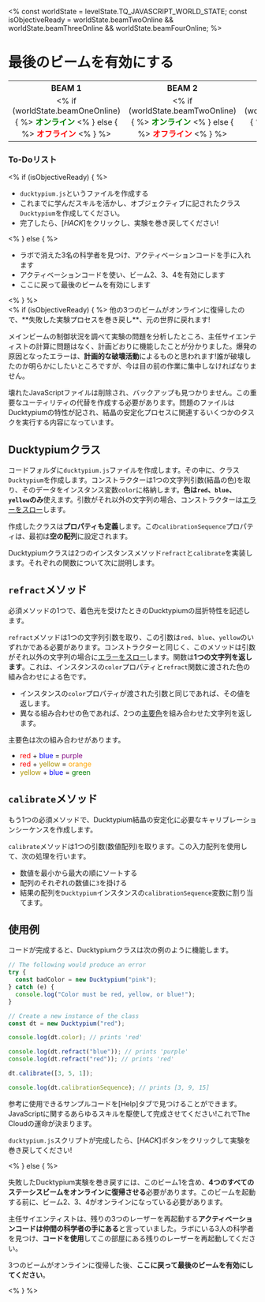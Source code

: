<%
const worldState = levelState.TQ_JAVASCRIPT_WORLD_STATE;
const isObjectiveReady = worldState.beamTwoOnline &&
worldState.beamThreeOnline &&
worldState.beamFourOnline;
%>

# 最後のビームを有効にする

<style>
table.lasers {
  margin-top: 10px;
}
table.lasers th, table.lasers td {
  text-align: center !important;
}
table.lasers td span {
  font-weight: bold;
}
table.lasers td span.on {
  color: green;
}
table.lasers td span.off {
  color: red;
}
</style>
<table class="lasers">
  <tr>
    <th>BEAM 1</th>
    <th>BEAM 2</th>
    <th>BEAM 3</th>
    <th>BEAM 4</th>
  </tr>
  <tr>
    <td>
      <% if (worldState.beamOneOnline) { %>
        <span class="on">オンライン</span>
      <% } else { %>
        <span class="off">オフライン</span>
      <% } %>
    </td>
    <td>
      <% if (worldState.beamTwoOnline) { %>
      <span class="on">オンライン</span>
      <% } else { %>
        <span class="off">オフライン</span>
      <% } %>
    </td>
    <td>
      <% if (worldState.beamThreeOnline) { %>
      <span class="on">オンライン</span>
      <% } else { %>
        <span class="off">オフライン</span>
      <% } %>
    </td>
    <td>
      <% if (worldState.beamFourOnline) { %>
      <span class="on">オンライン</span>
      <% } else { %>
        <span class="off">オフライン</span>
      <% } %>
    </td>
  </tr>
</table>
<div class="aside">
<h3>To-Doリスト</h3>
<% 
if (isObjectiveReady) {
%>
<ul>
  <li><code>ducktypium.js</code>というファイルを作成する</li>
  <li>これまでに学んだスキルを活かし、オブジェクティブに記されたクラス<code>Ducktypium</code>を作成してください。</li>
  <li>完了したら、[<em>HACK</em>]をクリックし、実験を巻き戻してください!</li>
</ul>
<% } else { %>
<ul>
  <li>ラボで消えた3名の科学者を見つけ、アクティベーションコードを手に入れます</li>
  <li>アクティベーションコードを使い、ビーム2、3、4を有効にします</li>
  <li>ここに戻って最後のビームを有効にします</li>
</ul>
<% } %>
</div>
<%
if (isObjectiveReady) {
%>
他の3つのビームがオンラインに復帰したので、**失敗した実験プロセスを巻き戻し**、元の世界に戻れます!

メインビームの制御状況を調べて実験の問題を分析したところ、主任サイエンティストの計算に問題はなく、計画どおりに機能したことが分かりました。爆発の原因となったエラーは、**計画的な破壊活動**によるものと思われます!誰が破壊したのか明らかにしたいところですが、今は目の前の作業に集中しなければなりません。

壊れたJavaScriptファイルは削除され、バックアップも見つかりません。この重要なユーティリティの代替を作成する必要があります。問題のファイルはDucktypiumの特性が記され、結晶の安定化プロセスに関連するいくつかのタスクを実行する内容になっています。

## Ducktypiumクラス

コードフォルダに`ducktypium.js`ファイルを作成します。その中に、クラス`Ducktypium`を作成します。コンストラクターは1つの文字列引数(結晶の色)を取り、そのデータをインスタンス変数`color`に格納します。**色は`red`、`blue`、`yellow`のみ**使えます。引数がそれ以外の文字列の場合、コンストラクターは[エラーをスロー](https://javascript.info/try-catch#throwing-our-own-errors)します。

作成したクラスは**プロパティも定義**します。この`calibrationSequence`プロパティは、最初は**空の配列**に設定されます。

Ducktypiumクラスは2つのインスタンスメソッド`refract`と`calibrate`を実装します。それぞれの関数について次に説明します。

## `refract`メソッド

必須メソッドの1つで、着色光を受けたときのDucktypiumの屈折特性を記述します。

`refract`メソッドは1つの文字列引数を取り、この引数は`red`、`blue`、`yellow`のいずれかである必要があります。コンストラクターと同じく、このメソッドは引数がそれ以外の文字列の場合に[エラーをスロー](https://javascript.info/try-catch#throwing-our-own-errors)します。関数は**1つの文字列を返します**。これは、インスタンスの`color`プロパティと`refract`関数に渡された色の組み合わせによる色です。

- インスタンスの`color`プロパティが渡された引数と同じであれば、その値を返します。
- 異なる組み合わせの色であれば、2つの[主要色](https://en.wikipedia.org/wiki/Primary_color)を組み合わせた文字列を返します。

主要色は次の組み合わせがあります。

- <span style="color:red">red</span> + <span style="color:blue">blue</span> = <span style="color:purple">purple</span>
- <span style="color:red">red</span> + <span style="color:#ad9400">yellow</span> = <span style="color:orange">orange</span>
- <span style="color:#ad9400">yellow</span> + <span style="color:blue">blue</span> = <span style="color:green">green</span>

## `calibrate`メソッド

もう1つの必須メソッドで、Ducktypium結晶の安定化に必要なキャリブレーションシーケンスを作成します。

`calibrate`メソッドは1つの引数(数値配列)を取ります。この入力配列を使用して、次の処理を行います。

- 数値を最小から最大の順にソートする
- 配列のそれぞれの数値に`3`を掛ける
- 結果の配列を`Ducktypium`インスタンスの`calibrationSequence`変数に割り当てます。

## 使用例

コードが完成すると、Ducktypiumクラスは次の例のように機能します。

```js
// The following would produce an error
try {
  const badColor = new Ducktypium("pink");
} catch (e) {
  console.log("Color must be red, yellow, or blue!");
}

// Create a new instance of the class
const dt = new Ducktypium("red");

console.log(dt.color); // prints 'red'

console.log(dt.refract("blue")); // prints 'purple'
console.log(dt.refract("red")); // prints 'red'

dt.calibrate([3, 5, 1]);

console.log(dt.calibrationSequence); // prints [3, 9, 15]
```

参考に使用できるサンプルコードを[Help]タブで見つけることができます。JavaScriptに関するあらゆるスキルを駆使して完成させてください!これでThe Cloudの運命が決まります。

`ducktypium.js`スクリプトが完成したら、[_HACK_]ボタンをクリックして実験を巻き戻してください!

<% } else { %>

失敗したDucktypium実験を巻き戻すには、このビーム1を含め、**4つのすべてのステーシスビームをオンラインに復帰させる**必要があります。このビームを起動する前に、ビーム2、3、4がオンラインになっている必要があります。

主任サイエンティストは、残りの3つのレーザーを再起動する**アクティベーションコードは仲間の科学者の手にある**と言っていました。ラボにいる3人の科学者を見つけ、**コードを使用**してこの部屋にある残りのレーザーを再起動してください。

3つのビームがオンラインに復帰した後、**ここに戻って最後のビームを有効にしてください**。

<% } %>
